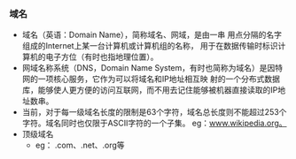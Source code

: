 ### 域名
-   域名（英语：Domain Name），简称域名、网域，是由一串 用点分隔的名字 组成的Internet上某一台计算机或计算机组的名称，
    用于在数据传输时标识计算机的电子方位（有时也指地理位置）。
-   网域名称系统（DNS，Domain Name System，有时也简称为域名）是因特网的一项核心服务，它作为可以将域名和IP地址相互映
    射的一个分布式数据库，能够使人更方便的访问互联网，而不用去记住能够被机器直接读取的IP地址数串。
-   当前，对于每一级域名长度的限制是63个字符，域名总长度则不能超过253个字符。域名同时也仅限于ASCII字符的一个子集。
    eg：www.wikipedia.org。
-   顶级域名
    -   eg： .com、.net、.org等


